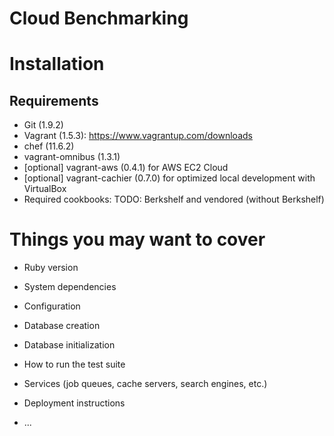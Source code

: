 # Cloud Benchmarking

# Installation

## Requirements
* Git (1.9.2)
* Vagrant (1.5.3): https://www.vagrantup.com/downloads
 * chef (11.6.2)
 * vagrant-omnibus (1.3.1)
 * [optional] vagrant-aws (0.4.1) for AWS EC2 Cloud
 * [optional] vagrant-cachier (0.7.0) for optimized local development with VirtualBox
* Required cookbooks: TODO: Berkshelf and vendored (without Berkshelf)

# Things you may want to cover

* Ruby version

* System dependencies

* Configuration

* Database creation

* Database initialization

* How to run the test suite

* Services (job queues, cache servers, search engines, etc.)

* Deployment instructions

* ...
